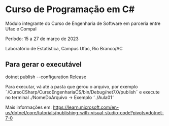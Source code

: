 # Curso de Programação em C#
Módulo integrante do Curso de Engenharia de Software em parceria entre Ufac e Compal

Período: 15 a 27 de março de 2023

Laboratório de Estatística, Campus Ufac, Rio Branco/AC

## Para gerar o executável

dotnet publish --configuration Release

Para executar, vá até a pasta que gerou o arquivo, por exemplo ˜/CursoCSharp/CursoEngenhariaCS/bin/Debug/net7.0/publish˜ e execute no terminal ./NomeDoArquivo -> Exemplo ˜./Aula01˜

Mais informações em: https://learn.microsoft.com/en-us/dotnet/core/tutorials/publishing-with-visual-studio-code?pivots=dotnet-7-0